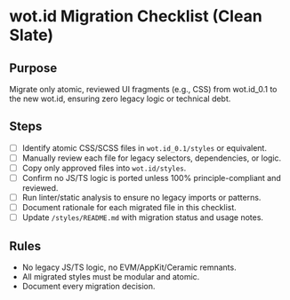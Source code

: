 # wot.id Migration Checklist (Clean Slate)

## Purpose
Migrate only atomic, reviewed UI fragments (e.g., CSS) from wot.id_0.1 to the new wot.id, ensuring zero legacy logic or technical debt.

## Steps
- [ ] Identify atomic CSS/SCSS files in `wot.id_0.1/styles` or equivalent.
- [ ] Manually review each file for legacy selectors, dependencies, or logic.
- [ ] Copy only approved files into `wot.id/styles`.
- [ ] Confirm no JS/TS logic is ported unless 100% principle-compliant and reviewed.
- [ ] Run linter/static analysis to ensure no legacy imports or patterns.
- [ ] Document rationale for each migrated file in this checklist.
- [ ] Update `/styles/README.md` with migration status and usage notes.

## Rules
- No legacy JS/TS logic, no EVM/AppKit/Ceramic remnants.
- All migrated styles must be modular and atomic.
- Document every migration decision.
